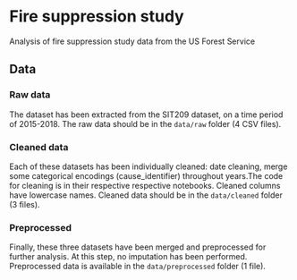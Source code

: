 # Fire suppression study

Analysis of fire suppression study data from the US Forest Service

## Data

### Raw data

The dataset has been extracted from the SIT209 dataset, on a time period of 2015-2018.
The raw data should be in the `data/raw` folder (4 CSV files).

### Cleaned data

Each of these datasets has been individually cleaned: date cleaning, merge some categorical encodings (cause_identifier) throughout years.The code for cleaning is in their respective respective notebooks. Cleaned columns have lowercase names.
Cleaned data should be in the `data/cleaned` folder (3 files).

### Preprocessed

Finally, these three datasets have been merged and preprocessed for further analysis. At this step, no imputation has been performed.
Preprocessed data is available in the `data/preprocessed` folder (1 file).
